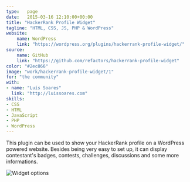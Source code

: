 ```yaml
---
type:   page
date:	2015-03-16 12:10:00+00:00
title: "HackerRank Profile Widget"
tagline: "HTML, CSS, JS, PHP & WordPress"
website:
    name: WordPress
    link: "https://wordpress.org/plugins/hackerrank-profile-widget/"
source:
    name: GitHub
    link: "https://github.com/refactors/hackerrank-profile-widget"
color: "#2ec866"
image: "work/hackerrank-profile-widget/1"
for: "the community"
with:
- name: "Luís Soares"
  link: "http://luissoares.com"
skills:
- CSS
- HTML
- JavaScript
- PHP
- WordPress
---
```


This plugin can be used to show your HackerRank profile on a WordPress powered website. Besides being very easy to set up, it can display contestant's badges, contests, challenges, discussions and some more informations.

![Widget options](/images/work/hackerrank-profile-widget/2.jpg)
